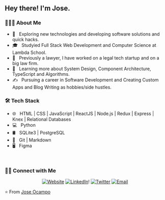 <h2> Hey there! I'm Jose.</h2>

<h3> 👨🏻‍💻 About Me </h3>

- 🤔 &nbsp; Exploring new technologies and developing software solutions and quick hacks.
- 🎓 &nbsp; Studyied Full Stack Web Development and Computer Science at Lambda School.
- 💼 &nbsp; Previously a lawyer, I have worked on a legal tech startup and on a big law firm.
- 🌱 &nbsp; Learning more about System Design, Component Architecture, TypeScript and Algorithms.
- ✍️ &nbsp; Pursuing a career in Software Development and Creating Custom Apps and Blog Writing as hobbies/side hustles.

<h3>🛠 Tech Stack</h3>

- 🌐 &nbsp; HTML | CSS | JavaScript | ReactJS | Node.js | Redux | Express | Knex | Relational Databases
- 💻 &nbsp; Python 
- 🛢 &nbsp; SQLite3 | PostgreSQL 
- 🔧 &nbsp; Git | Markdown 
- 🖥 &nbsp; Figma

<br/>

<h3> 🤝🏻 Connect with Me </h3>

<p align="center">
<a href="https://www.joseocampo.org"><img alt="Website" src="https://img.shields.io/badge/Website-https://www.joseocampo.org-blue?style=flat-square&logo=google-chrome"></a>
<a href="https://www.linkedin.com/in/joseocampo/?locale=en_US"><img alt="LinkedIn" src="https://img.shields.io/badge/LinkedIn-Jose%20Gabriel%20Ocampo-blue?style=flat-square&logo=linkedin"></a>!
<a href="https://twitter.com/josegocampo"><img alt="Twitter" src="https://img.shields.io/twitter/url?style=social&url=https%3A%2F%2Ftwitter.com%2Fjosegocampo"></a>
<a href="mailto:joseor@hey.com"><img alt="Email" src="https://img.shields.io/badge/Email-joseor@hey.com-blue?style=flat-square&logo=gmail"></a>
</p>

⭐️ From [Jose Ocampo](https://github.com/josegocampo)
